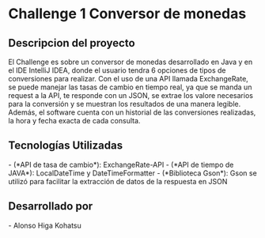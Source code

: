 
<h1>Challenge 1 Conversor de monedas</h1>
<h2>Descripcion del proyecto</h2>
El Challenge es sobre un conversor de monedas desarrollado en Java y en el IDE IntelliJ IDEA, donde el usuario tendra 6 opciones de tipos de conversiones para realizar. Con el uso de una API llamada ExchangeRate, se puede manejar las tasas de cambio en tiempo real, ya que se manda un request a la API,
te responde con un JSON, se extrae los valore necesarios para la conversión y se muestran los resultados de una manera legible. Además, el software cuenta con un historial de las conversiones realizadas, la hora y fecha exacta de cada consulta.

<h2>Tecnologías Utilizadas</h2>
  - (*API de tasa de cambio*): ExchangeRate-API
  - (*API de tiempo de JAVA*): LocalDateTime y DateTimeFormatter
  - (*Biblioteca Gson*): Gson se utilizó para facilitar la extracción de datos de la respuesta en JSON 

<h2>Desarrollado por</h2>
  - Alonso Higa Kohatsu
